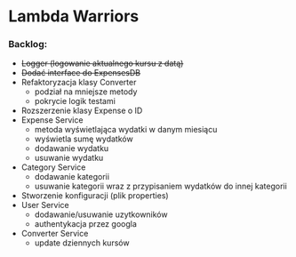 # Lambda Warriors
### Backlog:
- ~~Logger (logowanie aktualnego kursu z datą)~~
- ~~Dodać interface do ExpensesDB~~
- Refaktoryzacja klasy Converter
    - podział na mniejsze metody
    - pokrycie logik testami
- Rozszerzenie klasy Expense o ID
- Expense Service
    - metoda wyświetlająca wydatki w danym miesiącu
    - wyświetla sumę wydatków
    - dodawanie wydatku
    - usuwanie wydatku
 - Category Service
    - dodawanie kategorii
    - usuwanie kategorii wraz z przypisaniem wydatków do innej kategorii
 - Stworzenie konfiguracji (plik properties)
 - User Service
    - dodawanie/usuwanie uzytkowników
    - authentykacja przez googla
 - Converter Service
    - update dziennych kursów

    